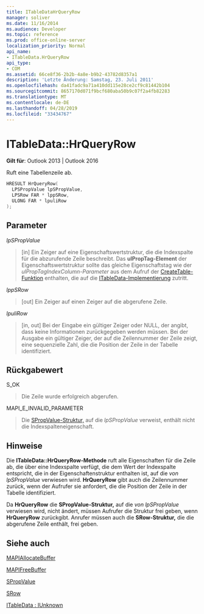 ```yaml
---
title: ITableDataHrQueryRow
manager: soliver
ms.date: 11/16/2014
ms.audience: Developer
ms.topic: reference
ms.prod: office-online-server
localization_priority: Normal
api_name:
- ITableData.HrQueryRow
api_type:
- COM
ms.assetid: 66ce8f36-2b2b-4a8e-b9b2-43782d8357a1
description: 'Letzte Änderung: Samstag, 23. Juli 2011'
ms.openlocfilehash: da41fadc9a71a410dd115e28ce2cf9c81442b104
ms.sourcegitcommit: 8657170d071f9bcf680aba50b9c07f2a4fb82283
ms.translationtype: MT
ms.contentlocale: de-DE
ms.lasthandoff: 04/28/2019
ms.locfileid: "33434767"
---
```

# <a name="itabledatahrqueryrow"></a>ITableData::HrQueryRow

  
  
**Gilt für**: Outlook 2013 | Outlook 2016 
  
Ruft eine Tabellenzeile ab.
  
```cpp
HRESULT HrQueryRow(
  LPSPropValue lpSPropValue,
  LPSRow FAR * lppSRow,
  ULONG FAR * lpuliRow
);
```

## <a name="parameters"></a>Parameter

 _lpSPropValue_
  
> [in] Ein Zeiger auf eine Eigenschaftswertstruktur, die die Indexspalte für die abzurufende Zeile beschreibt. Das **ulPropTag-Element** der Eigenschaftswertstruktur sollte das gleiche Eigenschaftstag wie der  _ulPropTagIndexColumn-Parameter_ aus dem Aufruf der [CreateTable-Funktion](createtable.md) enthalten, die auf die [ITableData-Implementierung](itabledataiunknown.md) zutritt. 
    
 _lppSRow_
  
> [out] Ein Zeiger auf einen Zeiger auf die abgerufene Zeile. 
    
 _lpuliRow_
  
> [in, out] Bei der Eingabe ein gültiger Zeiger oder NULL, der angibt, dass keine Informationen zurückgegeben werden müssen. Bei der Ausgabe ein gültiger Zeiger, der auf die Zeilennummer der Zeile zeigt, eine sequenzielle Zahl, die die Position der Zeile in der Tabelle identifiziert.
    
## <a name="return-value"></a>Rückgabewert

S_OK 
  
> Die Zeile wurde erfolgreich abgerufen.
    
MAPI_E_INVALID_PARAMETER 
  
> Die [SPropValue-Struktur,](spropvalue.md) auf die  _lpSPropValue_ verweist, enthält nicht die Indexspalteneigenschaft. 
    
## <a name="remarks"></a>Hinweise

Die **ITableData::HrQueryRow-Methode** ruft alle Eigenschaften für die Zeile ab, die über eine Indexspalte verfügt, die dem Wert der Indexspalte entspricht, die in der Eigenschaftenstruktur enthalten ist, auf die  _von lpSPropValue_ verwiesen wird. **HrQueryRow** gibt auch die Zeilennummer zurück, wenn der Aufrufer sie anfordert, die die Position der Zeile in der Tabelle identifiziert. 
  
Da **HrQueryRow** die **SPropValue-Struktur,** auf die  _von lpSPropValue_ verwiesen wird, nicht ändert, müssen Aufrufer die Struktur frei geben, wenn **HrQueryRow** zurückgibt. Anrufer müssen auch die **SRow-Struktur,** die die abgerufene Zeile enthält, frei geben. 
  
## <a name="see-also"></a>Siehe auch



[MAPIAllocateBuffer](mapiallocatebuffer.md)
  
[MAPIFreeBuffer](mapifreebuffer.md)
  
[SPropValue](spropvalue.md)
  
[SRow](srow.md)
  
[ITableData : IUnknown](itabledataiunknown.md)

